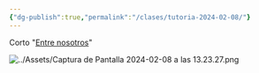 ```yaml
---
{"dg-publish":true,"permalink":"/clases/tutoria-2024-02-08/"}
---
```



<div class="slide">

Corto "[Entre nosotros](https://www.youtube.com/watch?v=fc6o_cx2WTM)"

</div>
<div class="slide">

![../Assets/Captura de Pantalla 2024-02-08 a las 13.23.27.png](/img/user/Assets/Captura%20de%20Pantalla%202024-02-08%20a%20las%2013.23.27.png)

</div>
